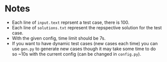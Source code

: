 # Notes 
- Each line of `input.text` reprsent a test case, there is 100.
- Each line of `solutions.txt` represent the repspective solution for the test case.
- With the given config, time limit should be 7s.
- If you want to have dynamic test cases (new cases each time) you can use `gen.py` to generate new cases though it may take some time to do so ~10s with the current config (can be changed in `config.py`).
